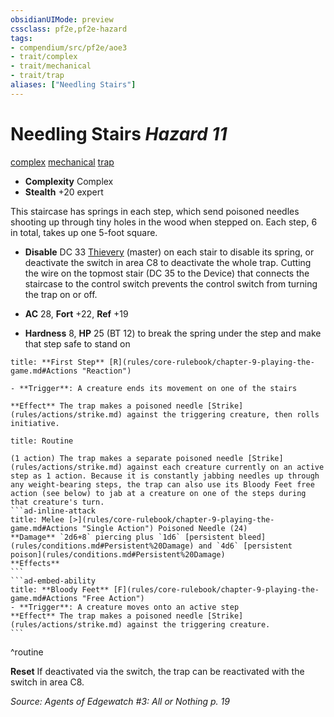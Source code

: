 ```yaml
---
obsidianUIMode: preview
cssclass: pf2e,pf2e-hazard
tags:
- compendium/src/pf2e/aoe3
- trait/complex
- trait/mechanical
- trait/trap
aliases: ["Needling Stairs"]
---
```

# Needling Stairs *Hazard 11*  
[complex](rules/traits/complex.md "Complex Hazard Trait")  [mechanical](rules/traits/mechanical.md "Mechanical Hazard Trait")  [trap](rules/traits/trap.md "Trap Hazard Trait")  

- **Complexity** Complex
- **Stealth** +20 expert  

This staircase has springs in each step, which send poisoned needles shooting up through tiny holes in the wood when stepped on. Each step, 6 in total, takes up one 5-foot square.

- **Disable** DC 33 [Thievery](compendium/skills.md#Thievery) (master) on each stair to disable its spring, or deactivate the switch in area C8 to deactivate the whole trap. Cutting the wire on the topmost stair (DC 35 to the Device) that connects the staircase to the control switch prevents the control switch from turning the trap on or off.  

- **AC** 28, **Fort** +22, **Ref** +19
- **Hardness** 8, **HP** 25 (BT 12) to break the spring under the step and make that step safe to stand on

```ad-embed-ability
title: **First Step** [R](rules/core-rulebook/chapter-9-playing-the-game.md#Actions "Reaction")

- **Trigger**: A creature ends its movement on one of the stairs

**Effect** The trap makes a poisoned needle [Strike](rules/actions/strike.md) against the triggering creature, then rolls initiative.
```

````ad-pf2-summary
title: Routine

(1 action) The trap makes a separate poisoned needle [Strike](rules/actions/strike.md) against each creature currently on an active step as 1 action. Because it is constantly jabbing needles up through any weight-bearing steps, the trap can also use its Bloody Feet free action (see below) to jab at a creature on one of the steps during that creature's turn.
```ad-inline-attack
title: Melee [>](rules/core-rulebook/chapter-9-playing-the-game.md#Actions "Single Action") Poisoned Needle (24)
**Damage** `2d6+8` piercing plus `1d6` [persistent bleed](rules/conditions.md#Persistent%20Damage) and `4d6` [persistent poison](rules/conditions.md#Persistent%20Damage) 
**Effects**
```
```ad-embed-ability
title: **Bloody Feet** [F](rules/core-rulebook/chapter-9-playing-the-game.md#Actions "Free Action")
- **Trigger**: A creature moves onto an active step
**Effect** The trap makes a poisoned needle [Strike](rules/actions/strike.md) against the triggering creature.
```
````
^routine

**Reset** If deactivated via the switch, the trap can be reactivated with the switch in area C8.  

*Source: Agents of Edgewatch #3: All or Nothing p. 19*